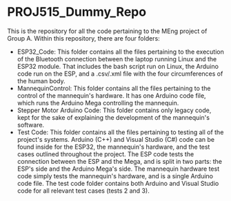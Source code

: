 # PROJ515_Dummy_Repo
This is the repository for all the code pertaining to the MEng project of Group A.
Within this repository, there are four folders:
  - ESP32_Code: This folder contains all the files pertaining to the execution of the Bluetooth connection between the laptop running Linux and the ESP32     module. That includes the bash script run on Linux, the Arduino code run on the ESP, and a .csv/.xml file with the four circumferences of the human body.
  - MannequinControl: This folder contains all the files pertaining to the control of the mannequin's hardware. It has one Arduino code file, which runs the Arduino Mega controlling the mannequin.
  - Stepper Motor Arduino Code: This folder contains only legacy code, kept for the sake of explaining the development of the mannequin's software.
  - Test Code: This folder contains all the files pertaining to testing all of the project's systems. Arduino (C++) and Visual Studio (C#) code can be found inside for the ESP32, the mannequin's hardware, and the test cases outlined throughout the project. The ESP code tests the connection between the ESP and the Mega, and is split in two parts: the ESP's side and the Arduino Mega's side. The mannequin hardware test code simply tests the mannequin's hardware, and is a single Arduino code file. The test code folder contains both Arduino and Visual Studio code for all relevant test cases (tests 2 and 3).
